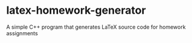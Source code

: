 # latex-homework-generator
A simple C++ program that generates LaTeX source code for homework assignments
